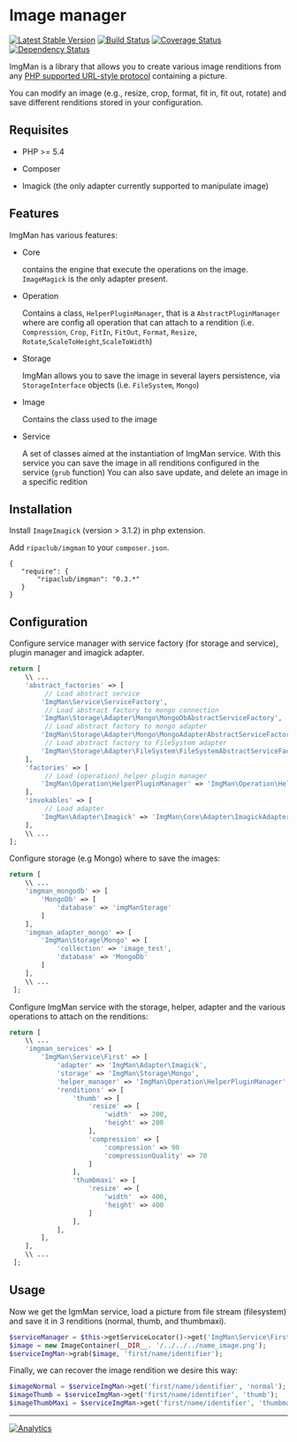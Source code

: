 Image manager
=============

[![Latest Stable Version](https://poser.pugx.org/ripaclub/imgman/v/stable.png)](https://packagist.org/packages/ripaclub/imgman) [![Build Status](https://travis-ci.org/ripaclub/imgman.png?branch=master)](https://travis-ci.org/ripaclub/imgman) [![Coverage Status](https://coveralls.io/repos/ripaclub/imgman/badge.png?branch=master)](https://coveralls.io/r/ripaclub/imgman) [![Dependency Status](https://www.versioneye.com/user/projects/5433f990ee3a885992000069/badge.svg)](https://www.versioneye.com/user/projects/5433f990ee3a885992000069)

ImgMan is a library that allows you to create various image renditions from any [PHP supported URL-style protocol](http://php.net/manual/en/wrappers.php) containing a picture.

You can modify an image (e.g., resize, crop, format, fit in, fit out, rotate) and save different renditions stored in your configuration.

Requisites
----------

* PHP >= 5.4

* Composer

* Imagick (the only adapter currently supported to manipulate image)

Features
--------

ImgMan has various features:

* Core

    contains the engine that execute the operations on the image. `ImageMagick` is the only adapter present.
   
* Operation

    Contains a class, `HelperPluginManager`, that is a `AbstractPluginManager` where are config all operation that can attach to a rendition (i.e. `Compression`, `Crop`, `FitIn`, `FitOut`, `Format`, `Resize`, `Rotate`,`ScaleToHeight`,`ScaleToWidth`)

* Storage

    ImgMan allows you to save the image in several layers persistence, via `StorageInterface` objects (i.e. `FileSystem`, `Mongo`)

* Image
    
    Contains the class used to the image

* Service

  A set of classes aimed at the instantiation of ImgMan service. With this service you can save the image in all renditions configured in the service (`grub` function)
  You can also save  update, and delete an image in a specific redition

Installation
------------

Install `ImageImagick` (version > 3.1.2) in php extension.

Add `ripaclub/imgman` to your `composer.json`.

```
{
   "require": {
       "ripaclub/imgman": "0.3.*"
   }
}
```

Configuration
-------------

Configure service manager with service factory (for storage and service), plugin manager and imagick adapter.

```php
return [
    \\ ...
    'abstract_factories' => [
         // Load abstract service
        'ImgMan\Service\ServiceFactory',
         // Load abstract factory to mongo connection
        'ImgMan\Storage\Adapter\Mongo\MongoDbAbstractServiceFactory',
         // Load abstract factory to mongo adapter
        'ImgMan\Storage\Adapter\Mongo\MongoAdapterAbstractServiceFactory',
         // Load abstract factory to FileSystem adapter
        'ImgMan\Storage\Adapter\FileSystem\FileSystemAbstractServiceFactory'
    ],
    'factories' => [
         // Load (operation) helper plugin manager
        'ImgMan\Operation\HelperPluginManager' => 'ImgMan\Operation\HelperPluginManagerFactory',
    ],
    'invokables' => [
         // Load adapter
        'ImgMan\Adapter\Imagick' => 'ImgMan\Core\Adapter\ImagickAdapter',
    ],
    \\ ...
];
```

Configure storage (e.g Mongo) where to save the images:

```php
return [
    \\ ...
    'imgman_mongodb' => [
        'MongoDb' => [
            'database' => 'imgManStorage'
        ]
    ],
    'imgman_adapter_mongo' => [
        'ImgMan\Storage\Mongo' => [
            'collection' => 'image_test',
            'database' => 'MongoDb'
        ]
    ],
    \\ ...
 ];
```

Configure ImgMan service with the storage, helper, adapter and the various operations to attach on the renditions:

```php
return [
    \\ ...
    'imgman_services' => [
        'ImgMan\Service\First' => [
            'adapter' => 'ImgMan\Adapter\Imagick',
            'storage' => 'ImgMan\Storage\Mongo',
            'helper_manager' => 'ImgMan\Operation\HelperPluginManager',
            'renditions' => [
                'thumb' => [
                    'resize' => [
                        'width'  => 200,
                        'height' => 200
                    ],
                    'compression' => [
                        'compression' => 90
                        'compressionQuality' => 70
                    ]
                ],
                'thumbmaxi' => [
                    'resize' => [
                        'width'  => 400,
                        'height' => 400
                    ]
                ],
            ],
        ],
    ],
    \\ ...
 ];
```

Usage
-----

Now we get the IgmMan service, load a picture from file stream (filesystem) and save it in 3 renditions (normal, thumb, and thumbmaxi).

```php
$serviceManager = $this->getServiceLocator()->get('ImgMan\Service\First');
$image = new ImageContainer(__DIR__. '/../../../name_image.png');
$serviceImgMan->grab($image, 'first/name/identifier');
```

Finally, we can recover the image rendition we desire this way:

```php
$imageNormal = $serviceImgMan->get('first/name/identifier', 'normal');
$imageThumb = $serviceImgMan->get('first/name/identifier', 'thumb');
$imageThumbMaxi = $serviceImgMan->get('first/name/identifier', 'thumbmaxi');
```

---

[![Analytics](https://ga-beacon.appspot.com/UA-49655829-1/ripaclub/imgman)](https://github.com/igrigorik/ga-beacon)
